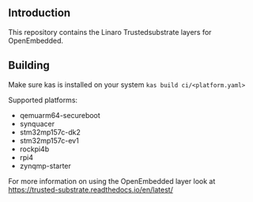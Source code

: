 Introduction
------------
This repository contains the Linaro Trustedsubstrate layers for OpenEmbedded.

Building
--------

Make sure kas is installed on your system
```kas build ci/<platform.yaml>```

Supported platforms:
- qemuarm64-secureboot
- synquacer
- stm32mp157c-dk2
- stm32mp157c-ev1
- rockpi4b
- rpi4
- zynqmp-starter

For more information on using the OpenEmbedded layer look at 
https://trusted-substrate.readthedocs.io/en/latest/
